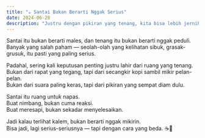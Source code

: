 ```yaml
---
title: "☕ Santai Bukan Berarti Nggak Serius"
date: 2024-06-28
description: "Justru dengan pikiran yang tenang, kita bisa lebih jernih mikir dan ambil keputusan."
---
```


Santai itu bukan berarti males, dan tenang itu bukan berarti nggak peduli.  
Banyak yang salah paham — seolah-olah yang kelihatan sibuk, grasak-grusuk, itu pasti yang paling serius.

Padahal, sering kali keputusan penting justru lahir dari ruang yang tenang.  
Bukan dari rapat yang tegang, tapi dari secangkir kopi sambil mikir pelan-pelan.  
Bukan dari suara paling keras, tapi dari pikiran yang sempat diam dulu.

Santai itu ruang untuk napas.  
Buat nimbang, bukan cuma reaksi.  
Buat meresapi, bukan sekadar menyelesaikan.

Jadi kalau terlihat kalem, bukan berarti nggak mikirin.  
Bisa jadi, lagi serius-seriusnya — tapi dengan cara yang beda. ☕🙂

